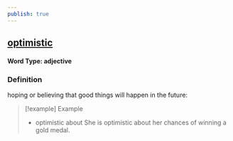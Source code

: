 ```yaml
---
publish: true
---
```

## [optimistic](https://dictionary.cambridge.org/dictionary/english/optimistic)

#### Word Type: adjective
### Definition
hoping or believing that good things will happen in the future:

>[!example] Example
> - optimistic about She is optimistic about her chances of winning a gold medal.
